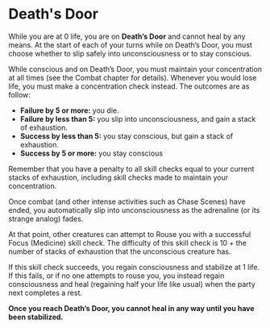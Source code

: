 # Death's Door
While you are at 0 life, you are on **Death’s Door** and cannot heal by any means.  At the start of each of your turns while on Death’s Door, you must choose whether to slip safely into unconsciousness or to stay conscious.

While conscious and on Death’s Door, you must maintain your concentration at all times (see the Combat chapter for details). Whenever you would lose life, you must make a concentration check instead. The outcomes are as follow:
* **Failure by 5 or more:** you die.
* **Failure by less than 5:** you slip into unconsciousness, and gain a stack of exhaustion.
* **Success by less than 5:** you stay conscious, but gain a stack of exhaustion.
* **Success by 5 or more:** you stay conscious

Remember that you have a penalty to all skill checks equal to your current stacks of exhaustion, including skill checks made to maintain your concentration.


Once combat (and other intense activities such as Chase Scenes) have ended, you automatically slip into unconsciousness as the adrenaline (or its strange analog) fades. 

At that point, other creatures can attempt to Rouse you with a successful Focus (Medicine) skill check. The difficulty of this skill check is 10 + the number of stacks of exhaustion that the unconscious creature has.

If this skill check succeeds, you regain consciousness and stabilize at 1 life. If this fails, or if no one attempts to rouse you, you instead regain consciousness and heal (regaining half your life like usual) when the party next completes a rest.

**Once you reach Death’s Door, you cannot heal in any way until you have been stabilized.**
